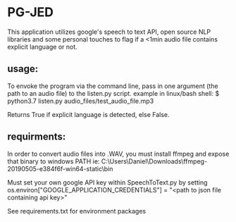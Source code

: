 # PG-JED
This application utilizes google's speech to text API, open source NLP libraries
and some personal touches to flag if a <1min audio file contains explicit language or not.

## usage:
To envoke the program via the command line, pass in one argument (the path to an audio file) to the listen.py script.
example in linux/bash shell:  $ python3.7 listen.py audio_files/test_audio_file.mp3

Returns True if explicit language is detected, else False. 

## requirments:
In order to convert audio files into .WAV, you must install ffmpeg and expose that binary to windows PATH ie: C:\Users\Daniel\Downloads\ffmpeg-20190505-e384f6f-win64-static\bin

Must set your own google API key within SpeechToText.py by setting os.environ["GOOGLE_APPLICATION_CREDENTIALS"] = "\<path to json file containing api key\>"

See requirements.txt for environment packages

